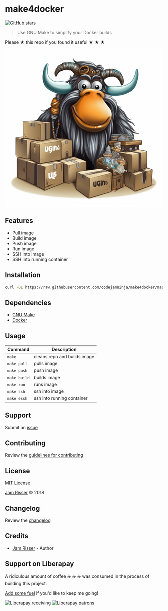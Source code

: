 # make4docker

[![GitHub stars](https://img.shields.io/github/stars/codejamninja/make4docker.svg?style=social&label=Stars)](https://github.com/codejamninja/make4docker)

> Use GNU Make to simplify your Docker builds

Please ★ this repo if you found it useful ★ ★ ★

![](assets/make4docker.png)
## Features

* Pull image
* Build image
* Push image
* Run image
* SSH into image
* SSH into running container


## Installation

```sh
curl -OL https://raw.githubusercontent.com/codejamninja/make4docker/master/Makefile
```


## Dependencies

* [GNU Make](https://www.gnu.org/software/make)
* [Docker](https://www.docker.com)


## Usage

| Command      | Description                  |
| ------------ | ---------------------------- |
| `make`       | cleans repo and builds image |
| `make pull`  | pulls image                  |
| `make push`  | push image                   |
| `make build` | builds image                 |
| `make run`   | runs image                   |
| `make ssh`   | ssh into image               |
| `make essh`  | ssh into running container   |


## Support

Submit an [issue](https://github.com/codejamninja/make4docker/issues/new)


## Contributing

Review the [guidelines for contributing](https://github.com/codejamninja/make4docker/blob/master/CONTRIBUTING.md)


## License

[MIT License](https://github.com/codejamninja/make4docker/blob/master/LICENSE)

[Jam Risser](https://codejam.ninja) © 2018


## Changelog

Review the [changelog](https://github.com/codejamninja/make4docker/blob/master/CHANGELOG.md)


## Credits

* [Jam Risser](https://codejam.ninja) - Author


## Support on Liberapay

A ridiculous amount of coffee ☕ ☕ ☕ was consumed in the process of building this project.

[Add some fuel](https://liberapay.com/codejamninja/donate) if you'd like to keep me going!

[![Liberapay receiving](https://img.shields.io/liberapay/receives/codejamninja.svg?style=flat-square)](https://liberapay.com/codejamninja/donate)
[![Liberapay patrons](https://img.shields.io/liberapay/patrons/codejamninja.svg?style=flat-square)](https://liberapay.com/codejamninja/donate)

